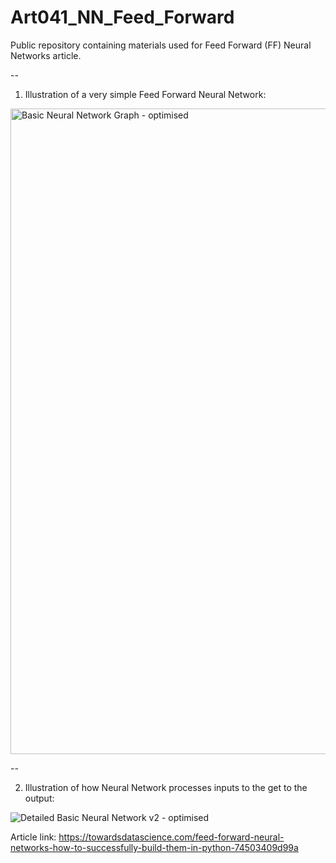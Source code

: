 # Art041_NN_Feed_Forward

Public repository containing materials used for Feed Forward (FF) Neural Networks article.

--

1. Illustration of a very simple Feed Forward Neural Network:
<img width="1033" alt="Basic Neural Network Graph - optimised" src="https://user-images.githubusercontent.com/24861699/147443036-0206cbb3-4867-4585-a0d7-65c69d5396ee.png">

--

2. Illustration of how Neural Network processes inputs to the get to the output:

![Detailed Basic Neural Network v2 - optimised](https://user-images.githubusercontent.com/24861699/147443151-d11203c3-013a-45dc-a833-1efff1e1ecce.png)

Article link: https://towardsdatascience.com/feed-forward-neural-networks-how-to-successfully-build-them-in-python-74503409d99a

